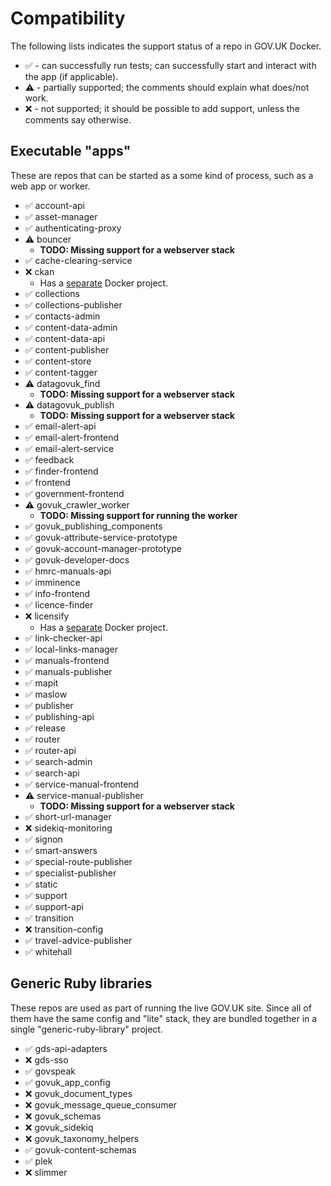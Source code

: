 # Compatibility

The following lists indicates the support status of a repo in GOV.UK Docker.

- ✅ - can successfully run tests; can successfully start and interact with the app (if applicable).
- ⚠  - partially supported; the comments should explain what does/not work.
- ❌ - not supported; it should be possible to add support, unless the comments say otherwise.

## Executable "apps"

These are repos that can be started as a some kind of process, such as a web app or worker.

   - ✅ account-api
   - ✅ asset-manager
   - ✅ authenticating-proxy
   - ⚠ bouncer
      * **TODO: Missing support for a webserver stack**
   - ✅ cache-clearing-service
   - ❌ ckan
      * Has a [separate](https://github.com/alphagov/docker-ckan) Docker project.
   - ✅  collections
   - ✅ collections-publisher
   - ✅ contacts-admin
   - ✅ content-data-admin
   - ✅ content-data-api
   - ✅ content-publisher
   - ✅ content-store
   - ✅ content-tagger
   - ⚠ datagovuk_find
      * **TODO: Missing support for a webserver stack**
   - ⚠ datagovuk_publish
      * **TODO: Missing support for a webserver stack**
   - ✅ email-alert-api
   - ✅ email-alert-frontend
   - ✅ email-alert-service
   - ✅ feedback
   - ✅ finder-frontend
   - ✅ frontend
   - ✅ government-frontend
   - ⚠ govuk_crawler_worker
      * **TODO: Missing support for running the worker**
   - ✅ govuk_publishing_components
   - ✅ govuk-attribute-service-prototype
   - ✅ govuk-account-manager-prototype
   - ✅ govuk-developer-docs
   - ✅ hmrc-manuals-api
   - ✅ imminence
   - ✅ info-frontend
   - ✅ licence-finder
   - ❌ licensify
      * Has a [separate](https://github.com/alphagov/licensify/blob/master/DOCKER.md) Docker project.
   - ✅ link-checker-api
   - ✅ local-links-manager
   - ✅ manuals-frontend
   - ✅ manuals-publisher
   - ✅ mapit
   - ✅ maslow
   - ✅ publisher
   - ✅ publishing-api
   - ✅ release
   - ✅ router
   - ✅ router-api
   - ✅ search-admin
   - ✅ search-api
   - ✅ service-manual-frontend
   - ⚠ service-manual-publisher
      * **TODO: Missing support for a webserver stack**
   - ✅ short-url-manager
   - ❌ sidekiq-monitoring
   - ✅ signon
   - ✅ smart-answers
   - ✅ special-route-publisher
   - ✅ specialist-publisher
   - ✅ static
   - ✅ support
   - ✅ support-api
   - ✅ transition
   - ❌ transition-config
   - ✅ travel-advice-publisher
   - ✅ whitehall

## Generic Ruby libraries

These repos are used as part of running the live GOV.UK site. Since all of them have the same config and "lite" stack, they are bundled together in a single "generic-ruby-library" project.

   - ✅ gds-api-adapters
   - ❌ gds-sso
   - ✅ govspeak
   - ✅ govuk_app_config
   - ❌ govuk_document_types
   - ❌ govuk_message_queue_consumer
   - ❌ govuk_schemas
   - ❌ govuk_sidekiq
   - ❌ govuk_taxonomy_helpers
   - ✅ govuk-content-schemas
   - ✅ plek
   - ❌ slimmer
